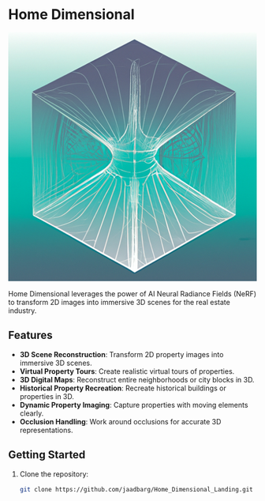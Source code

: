 # Home Dimensional

![Home Dimensional Logo](./public//nerf3d.png)

Home Dimensional leverages the power of AI Neural Radiance Fields (NeRF) to transform 2D images into immersive 3D scenes for the real estate industry.

## Features

- **3D Scene Reconstruction**: Transform 2D property images into immersive 3D scenes.
- **Virtual Property Tours**: Create realistic virtual tours of properties.
- **3D Digital Maps**: Reconstruct entire neighborhoods or city blocks in 3D.
- **Historical Property Recreation**: Recreate historical buildings or properties in 3D.
- **Dynamic Property Imaging**: Capture properties with moving elements clearly.
- **Occlusion Handling**: Work around occlusions for accurate 3D representations.

## Getting Started

1. Clone the repository:
   ```bash
   git clone https://github.com/jaadbarg/Home_Dimensional_Landing.git
